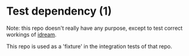 # Test dependency (1)

Note: this repo doesn't really have any purpose,
except to test correct workings of [idream](https://github.com/idream-build/idream).

This repo is used as a 'fixture' in the integration tests of that repo.
